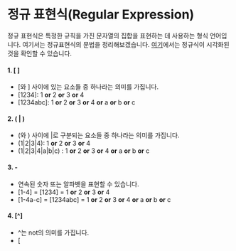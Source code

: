 # 정규 표현식(Regular Expression)
정규 표현식은 특정한 규칙을 가진 문자열의 집합을 표현하는 데 사용하는 형식 언어입니다.
여기서는 정규표현식의 문법을 정리해보겠습니다. 
[여기]에서는 정규식이 시각화된 것을 확인할 수 있습니다. 

[여기]: https://regexper.com/

#### 1. \[  \]
* \[와 \] 사이에 있는 요소들 중 하나라는 의미를 가집니다. 
* \[1234\]: 1 **or** 2 **or** 3 **or** 4
* \[1234abc\]: 1 **or** 2 **or** 3 **or** 4 **or** a **or** b **or** c

#### 2. ( | )
* (와 ) 사이에 |로 구분되는 요소들 중 하나라는 의미를 가집니다. 
* (1|2|3|4): 1 **or** 2 **or** 3 **or** 4
* (1|2|3|4|a|b|c) : 1 **or** 2 **or** 3 **or** 4 **or** a **or** b **or** c

#### 3. -
* 연속된 숫자 또는 알파벳을 표현할 수 있습니다. 
* \[1-4\] = \[1234\] = 1 **or** 2 **or** 3 **or** 4
* \[1-4a-c\] = \[1234abc\] =  1 **or** 2 **or** 3 **or** 4 **or** a **or** b **or** c

#### 4. \[^\]
* ^는 not의 의미를 가집니다. 
* [

